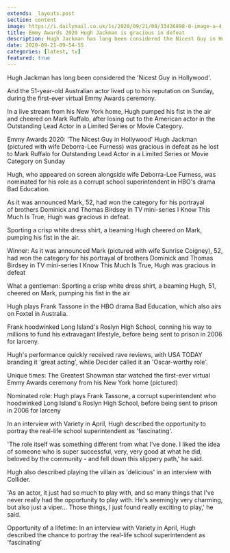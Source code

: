 ```yaml
---
extends: _layouts.post
section: content
image: https://i.dailymail.co.uk/1s/2020/09/21/08/33426898-0-image-a-4_1600673800098.jpg 
title: Emmy Awards 2020 Hugh Jackman is gracious in defeat 
description: Hugh Jackman has long been considered the Nicest Guy in Hollywood. And the 51-year-old Australian actor lived up to his reputation on Sunday, during the first-ever virtual Emmy Awards ceremony. 
date: 2020-09-21-09-54-55 
categories: [latest, tv] 
featured: true 
--- 
```

Hugh Jackman has long been considered the 'Nicest Guy in Hollywood'.

And the 51-year-old Australian actor lived up to his reputation on Sunday, during the first-ever virtual Emmy Awards ceremony.

In a live stream from his New York home, Hugh pumped his fist in the air and cheered on Mark Ruffalo, after losing out to the American actor in the Outstanding Lead Actor in a Limited Series or Movie Category. 

Emmy Awards 2020: 'The Nicest Guy in Hollywood' Hugh Jackman (pictured with wife Deborra-Lee Furness) was gracious in defeat as he lost to Mark Ruffalo for Outstanding Lead Actor in a Limited Series or Movie Category on Sunday 

Hugh, who appeared on screen alongside wife Deborra-Lee Furness, was nominated for his role as a corrupt school superintendent in HBO's drama Bad Education.

As it was announced Mark, 52, had won the category for his portrayal of brothers Dominick and Thomas Birdsey in TV mini-series I Know This Much Is True, Hugh was gracious in defeat.

Sporting a crisp white dress shirt, a beaming Hugh cheered on Mark, pumping his fist in the air. 

Winner: As it was announced Mark (pictured with wife Sunrise Coigney), 52, had won the category for his portrayal of brothers Dominick and Thomas Birdsey in TV mini-series I Know This Much Is True, Hugh was gracious in defeat 

What a gentleman: Sporting a crisp white dress shirt, a beaming Hugh, 51, cheered on Mark, pumping his fist in the air 

Hugh plays Frank Tassone in the HBO drama Bad Education, which also airs on Foxtel in Australia.

Frank hoodwinked Long Island's Roslyn High School, conning his way to millions to fund his extravagant lifestyle, before being sent to prison in 2006 for larceny.  

Hugh's performance quickly received rave reviews, with USA TODAY branding it 'great acting', while Decider called it an 'Oscar-worthy role'. 

Unique times: The Greatest Showman star watched the first-ever virtual Emmy Awards ceremony from his New York home (pictured) 

Nominated role: Hugh plays Frank Tassone, a corrupt superintendent who hoodwinked Long Island's Roslyn High School, before being sent to prison in 2006 for larceny

In an interview with Variety in April, Hugh described the opportunity to portray the real-life school superintendent as 'fascinating'.    

'The role itself was something different from what I've done. I liked the idea of someone who is super successful, very, very good at what he did, beloved by the community - and fell down this slippery path,' he said. 

Hugh also described playing the villain as 'delicious' in an interview with Collider.

'As an actor, it just had so much to play with, and so many things that I've never really had the opportunity to play with. He's seemingly very charming, but also just a viper... Those things, I just found really exciting to play,' he said.  

Opportunity of a lifetime: In an interview with Variety in April, Hugh described the chance to portray the real-life school superintendent as 'fascinating'

